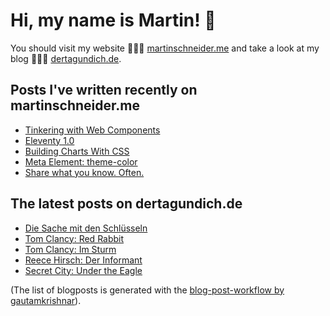 # Hi, my name is Martin! 👋 
You should visit my website 👨🏼‍💻  [martinschneider.me](https://martinschneider.me) and take a look at my blog 🤷🏼‍♂️ [dertagundich.de](https://www.dertagundich.de).

## Posts I've written recently on martinschneider.me
<!-- MSME-POST-LIST:START -->
- [Tinkering with Web Components](https://martinschneider.me/articles/tinkering-with-web-components/)
- [Eleventy 1.0](https://martinschneider.me/articles/eleventy-1-0/)
- [Building Charts With CSS](https://martinschneider.me/articles/building-charts-with-css/)
- [Meta Element: theme-color](https://martinschneider.me/articles/meta-element-theme-color/)
- [Share what you know. Often.](https://martinschneider.me/articles/share-what-you-know-often/)
<!-- MSME-POST-LIST:END -->

## The latest posts on dertagundich.de
<!-- DTUI-POST-LIST:START -->
- [Die Sache mit den Schlüsseln](https://www.dertagundich.de/2022/07/24/die-sache-mit-den-schluesseln/)
- [Tom Clancy: Red Rabbit](https://www.dertagundich.de/2022/07/17/tom-clancy-red-rabbit/)
- [Tom Clancy: Im Sturm](https://www.dertagundich.de/2022/07/04/tom-clancy-im-sturm-2/)
- [Reece Hirsch: Der Informant](https://www.dertagundich.de/2022/06/27/reece-hirsch-der-informant/)
- [Secret City: Under the Eagle](https://www.dertagundich.de/2022/06/20/secret-city-under-the-eagle/)
<!-- DTUI-POST-LIST:END -->

(The list of blogposts is generated with the [blog-post-workflow by gautamkrishnar](https://github.com/gautamkrishnar/blog-post-workflow)).
